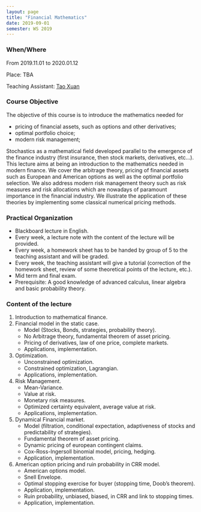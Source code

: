 ```yaml
---
layout: page
title: "Financial Mathematics"
date: 2019-09-01
semester: WS 2019
---
```

### When/Where


From 2019.11.01 to 2020.01.12

Place: TBA

Teaching Assistant: [Tao Xuan](mailto:taoxuan@sjtu.edu.cn)

### Course Objective

The objective of this course is to introduce the mathematics needed for

* pricing of financial assets, such as options and other derivatives;
* optimal portfolio choice;
* modern risk management;

Stochastics as a mathematical field developed parallel to the emergence of the finance industry (first insurance, then stock markets, derivatives, etc...).
This lecture aims at being an introduction to the mathematics needed in modern finance.
We cover the arbitrage theory, pricing of financial assets such as European and American options as well as the optimal portfolio selection.
We also address modern risk management theory such as risk measures and risk allocations which are nowadays of paramount importance in the financial industry.
We illustrate the application of these theories by implementing some classical numerical pricing methods.

### Practical Organization

* Blackboard lecture in English.
* Every week, a lecture note with the content of the lecture will be provided.
* Every week, a homework sheet has to be handed by group of 5 to the teaching assistant and will be graded.
* Every week, the teaching assistant will give a tutorial (correction of the homework sheet, review of some theoretical points of the lecture, etc.).
* Mid term and final exam.
* Prerequisite: A good knowledge of advanced calculus, linear algebra and basic probability theory.

### Content of the lecture


1. Introduction to mathematical finance.
2. Financial model in the static case.
    * Model (Stocks, Bonds, strategies, probability theory).
    * No Arbitrage theory, fundamental theorem of asset pricing.
    * Pricing of derivatives, law of one price, complete markets.
    * Applications, implementation.
3. Optimization.
    * Unconstrained optimization.
    * Constrained optimization, Lagrangian.
    * Applications, implementation.
4. Risk Management.
    * Mean-Variance.
    * Value at risk.
    * Monetary risk measures.
    * Optimized certainty equivalent, average value at risk.
    * Applications, implementation.
5. Dynamical Financial market.
    * Model (filtration, conditional expectation, adaptiveness of stocks and predictability of strategies).
    * Fundamental theorem of asset pricing.
    * Dynamic pricing of european contingent claims.
    * Cox-Ross-Ingersoll binomial model, pricing, hedging.
    * Application, implementation.
6. American option pricing and ruin probability in CRR model.
    * American options model.
    * Snell Envelope.
    * Optimal stopping exercise for buyer (stopping time, Doob’s theorem).
    * Application, implementation.
    * Ruin probability, unbiased, biased, in CRR and link to stopping times.
    * Application, implementation.
